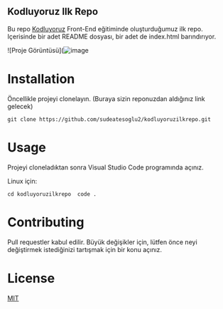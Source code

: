 ## Kodluyoruz Ilk Repo

Bu repo [Kodluyoruz](https://www.kodluyoruz.org/) Front-End eğitiminde oluşturduğumuz ilk repo. Içerisinde bir adet README dosyası, bir adet de index.html barındırıyor.

![Proje Görüntüsü](![image](https://user-images.githubusercontent.com/106230756/170861996-bc76a448-f1c2-4f9c-b60f-7e629be9af5c.png)

# Installation

Öncellikle projeyi clonelayın. (Buraya sizin reponuzdan aldığınız link gelecek)

`git clone https://github.com/sudeatesoglu2/kodluyoruzilkrepo.git`

# Usage

Projeyi cloneladıktan sonra Visual Studio Code programında açınız.

Linux için:

`cd kodluyoruzilkrepo 
code . `

# Contributing 

Pull requestler kabul edilir. Büyük değişikler için, lütfen önce neyi değiştirmek istediğinizi tartışmak için bir konu açınız.

# License

[MIT]()


